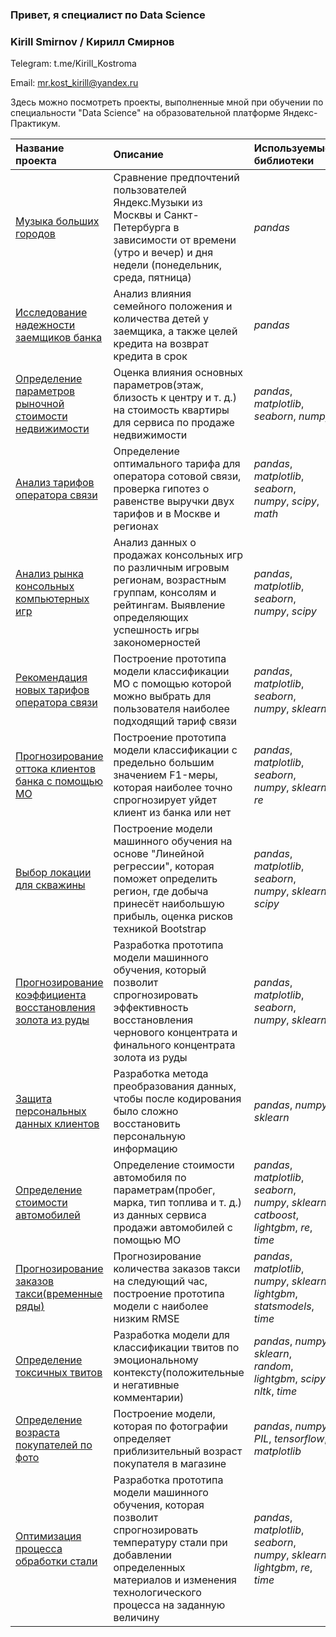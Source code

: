 ### Привет, я специалист по Data Science 

### Kirill Smirnov / Кирилл Смирнов

Telegram: t.me/Kirill_Kostroma

Email: mr.kost_kirill@yandex.ru

Здесь можно посмотреть проекты, выполненные мной при обучении по специальности "Data Science" на образовательной платформе Яндекс-Практикум.

| Название проекта | Описание | Используемые библиотеки | 
| :---------------------- | :---------------------- | :---------------------- |
| [Музыка больших городов]([big_cities_music](https://github.com/Kirill0044/Yandex_Praktikum-Data-Science-projects/tree/main/01.%20big_cities_music)) | Сравнение предпочтений пользователей Яндекс.Музыки из Москвы и Санкт-Петербурга в зависимости от времени (утро и вечер) и дня недели (понедельник, среда, пятница)| *pandas* |
| [Исследование надежности заемщиков банка](churn_bank) | Анализ влияния семейного положения и количества детей у заемщика, а также целей кредита на возврат кредита в срок| *pandas* |
| [Определение параметров рыночной стоимости недвижимости](cost_real_estate) | Оценка влияния основных параметров(этаж, близость к центру и т. д.) на стоимость квартиры для сервиса по продаже недвижимости| *pandas*, *matplotlib*, *seaborn*, *numpy*|
| [Анализ тарифов оператора связи](tariff_telecom) | Определение оптимального тарифа для оператора сотовой связи, проверка гипотез о равенстве выручки двух тарифов и в Москве и регионах| *pandas*, *matplotlib*, *seaborn*, *numpy*, *scipy*, *math*|
| [Анализ рынка консольных компьютерных игр](console_games) | Анализ данных о продажах консольных игр по различным игровым регионам, возрастным группам, консолям и рейтингам. Выявление определяющих успешность игры закономерностей| *pandas*, *matplotlib*, *seaborn*, *numpy*, *scipy*|
| [Рекомендация новых тарифов оператора связи](tariff_telecom_ml) | Построение прототипа модели классификации МО с помощью которой можно выбрать для пользователя наиболее подходящий тариф связи| *pandas*, *matplotlib*, *seaborn*, *numpy*, *sklearn*|
| [Прогнозирование оттока клиентов банка с помощью МО](churn_bank_ml) | Построение прототипа модели классификации с предельно большим значением F1-меры, которая наиболее точно спрогнозирует уйдет клиент из банка или нет| *pandas*, *matplotlib*, *seaborn*, *numpy*, *sklearn*, *re*|
| [Выбор локации для скважины](oil_well_selection) | Построение модели машинного обучения на основе "Линейной регрессии", которая поможет определить регион, где добыча принесёт наибольшую прибыль, оценка рисков техникой Bootstrap| *pandas*, *matplotlib*, *seaborn*, *numpy*, *sklearn*, *scipy*|
| [Прогнозирование коэффициента восстановления золота из руды](gold_processing) | Разработка прототипа модели машинного обучения, который позволит спрогнозировать эффективность восстановления чернового концентрата и финального концентрата золота из руды| *pandas*, *matplotlib*, *seaborn*, *numpy*, *sklearn*|
| [Защита персональных данных клиентов](insuranse_encoding) | Разработка метода преобразования данных, чтобы после кодирования было сложно восстановить персональную информацию| *pandas*, *numpy*, *sklearn*|
| [Определение стоимости автомобилей](cost_cars) | Определение стоимости автомобиля по параметрам(пробег, марка, тип топлива и т. д.) из данных сервиса продажи автомобилей с помощью МО| *pandas*, *matplotlib*, *seaborn*, *numpy*, *sklearn*, *catboost*, *lightgbm*, *re*, *time*|
| [Прогнозирование заказов такси(временные ряды)](time_taxi) | Прогнозирование количества заказов такси на следующий час, построение прототипа модели с наиболее низким RMSE| *pandas*, *matplotlib*, *numpy*, *sklearn*, *lightgbm*, *statsmodels*, *time*|
| [Определение токсичных твитов](toxic_twit) | Разработка модели для классификации твитов по эмоциональному контексту(положительные и негативные комментарии)| *pandas*, *numpy*, *sklearn*, *random*, *lightgbm*, *scipy*, *nltk*, *time*|
| [Определение возраста покупателей по фото](cv_photo) | Построение модели, которая по фотографии определяет приблизительный возраст покупателя в магазине| *pandas*, *numpy*, *PIL*, *tensorflow*, *matplotlib*|
| [Оптимизация процесса обработки стали](steel_processing) | Разработка прототипа модели машинного обучения, которая позволит спрогнозировать температуру стали при добавлении определенных материалов и изменения технологического процесса на заданную величину| *pandas*, *matplotlib*, *seaborn*, *numpy*, *sklearn*, *lightgbm*, *re*, *time*|
